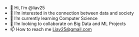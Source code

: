 - 👋 Hi, I’m @liav25
- 👀 I’m interested in the connection between data and society
- 🌱 I’m currently learning Computer Science
- 💞️ I’m looking to collaborate on Big Data and ML Projects
- 📫 How to reach me Liav25@gmail.com

<!---
liav25/liav25 is a ✨ special ✨ repository because its `README.md` (this file) appears on your GitHub profile.
You can click the Preview link to take a look at your changes.
--->
